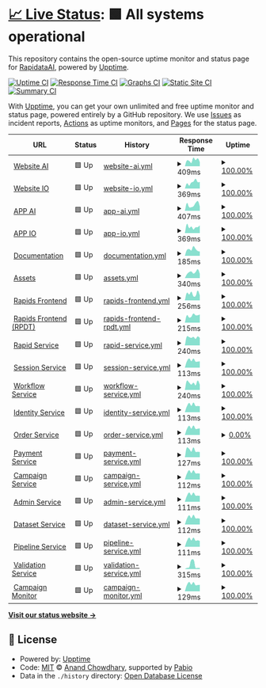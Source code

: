 # [📈 Live Status](https://RapidataAI.github.io/upptime): <!--live status--> **🟩 All systems operational**

This repository contains the open-source uptime monitor and status page for [RapidataAI](https://RapidataAI.github.io/upptime), powered by [Upptime](https://github.com/upptime/upptime).

[![Uptime CI](https://github.com/RapidataAI/upptime/workflows/Uptime%20CI/badge.svg)](https://github.com/RapidataAI/upptime/actions?query=workflow%3A%22Uptime+CI%22)
[![Response Time CI](https://github.com/RapidataAI/upptime/workflows/Response%20Time%20CI/badge.svg)](https://github.com/RapidataAI/upptime/actions?query=workflow%3A%22Response+Time+CI%22)
[![Graphs CI](https://github.com/RapidataAI/upptime/workflows/Graphs%20CI/badge.svg)](https://github.com/RapidataAI/upptime/actions?query=workflow%3A%22Graphs+CI%22)
[![Static Site CI](https://github.com/RapidataAI/upptime/workflows/Static%20Site%20CI/badge.svg)](https://github.com/RapidataAI/upptime/actions?query=workflow%3A%22Static+Site+CI%22)
[![Summary CI](https://github.com/RapidataAI/upptime/workflows/Summary%20CI/badge.svg)](https://github.com/RapidataAI/upptime/actions?query=workflow%3A%22Summary+CI%22)

With [Upptime](https://upptime.js.org), you can get your own unlimited and free uptime monitor and status page, powered entirely by a GitHub repository. We use [Issues](https://github.com/RapidataAI/upptime/issues) as incident reports, [Actions](https://github.com/RapidataAI/upptime/actions) as uptime monitors, and [Pages](https://RapidataAI.github.io/upptime) for the status page.

<!--start: status pages-->
<!-- This summary is generated by Upptime (https://github.com/upptime/upptime) -->
<!-- Do not edit this manually, your changes will be overwritten -->
<!-- prettier-ignore -->
| URL | Status | History | Response Time | Uptime |
| --- | ------ | ------- | ------------- | ------ |
| <img alt="" src="https://icons.duckduckgo.com/ip3/www.rapidata.ai.ico" height="13"> [Website AI](https://www.rapidata.ai) | 🟩 Up | [website-ai.yml](https://github.com/RapidataAI/upptime/commits/HEAD/history/website-ai.yml) | <details><summary><img alt="Response time graph" src="./graphs/website-ai/response-time-week.png" height="20"> 409ms</summary><br><a href="https://rapidataai.github.io/upptime/history/website-ai"><img alt="Response time 415" src="https://img.shields.io/endpoint?url=https%3A%2F%2Fraw.githubusercontent.com%2FRapidataAI%2Fupptime%2FHEAD%2Fapi%2Fwebsite-ai%2Fresponse-time.json"></a><br><a href="https://rapidataai.github.io/upptime/history/website-ai"><img alt="24-hour response time 283" src="https://img.shields.io/endpoint?url=https%3A%2F%2Fraw.githubusercontent.com%2FRapidataAI%2Fupptime%2FHEAD%2Fapi%2Fwebsite-ai%2Fresponse-time-day.json"></a><br><a href="https://rapidataai.github.io/upptime/history/website-ai"><img alt="7-day response time 409" src="https://img.shields.io/endpoint?url=https%3A%2F%2Fraw.githubusercontent.com%2FRapidataAI%2Fupptime%2FHEAD%2Fapi%2Fwebsite-ai%2Fresponse-time-week.json"></a><br><a href="https://rapidataai.github.io/upptime/history/website-ai"><img alt="30-day response time 331" src="https://img.shields.io/endpoint?url=https%3A%2F%2Fraw.githubusercontent.com%2FRapidataAI%2Fupptime%2FHEAD%2Fapi%2Fwebsite-ai%2Fresponse-time-month.json"></a><br><a href="https://rapidataai.github.io/upptime/history/website-ai"><img alt="1-year response time 415" src="https://img.shields.io/endpoint?url=https%3A%2F%2Fraw.githubusercontent.com%2FRapidataAI%2Fupptime%2FHEAD%2Fapi%2Fwebsite-ai%2Fresponse-time-year.json"></a></details> | <details><summary><a href="https://rapidataai.github.io/upptime/history/website-ai">100.00%</a></summary><a href="https://rapidataai.github.io/upptime/history/website-ai"><img alt="All-time uptime 99.99%" src="https://img.shields.io/endpoint?url=https%3A%2F%2Fraw.githubusercontent.com%2FRapidataAI%2Fupptime%2FHEAD%2Fapi%2Fwebsite-ai%2Fuptime.json"></a><br><a href="https://rapidataai.github.io/upptime/history/website-ai"><img alt="24-hour uptime 100.00%" src="https://img.shields.io/endpoint?url=https%3A%2F%2Fraw.githubusercontent.com%2FRapidataAI%2Fupptime%2FHEAD%2Fapi%2Fwebsite-ai%2Fuptime-day.json"></a><br><a href="https://rapidataai.github.io/upptime/history/website-ai"><img alt="7-day uptime 100.00%" src="https://img.shields.io/endpoint?url=https%3A%2F%2Fraw.githubusercontent.com%2FRapidataAI%2Fupptime%2FHEAD%2Fapi%2Fwebsite-ai%2Fuptime-week.json"></a><br><a href="https://rapidataai.github.io/upptime/history/website-ai"><img alt="30-day uptime 100.00%" src="https://img.shields.io/endpoint?url=https%3A%2F%2Fraw.githubusercontent.com%2FRapidataAI%2Fupptime%2FHEAD%2Fapi%2Fwebsite-ai%2Fuptime-month.json"></a><br><a href="https://rapidataai.github.io/upptime/history/website-ai"><img alt="1-year uptime 99.99%" src="https://img.shields.io/endpoint?url=https%3A%2F%2Fraw.githubusercontent.com%2FRapidataAI%2Fupptime%2FHEAD%2Fapi%2Fwebsite-ai%2Fuptime-year.json"></a></details>
| <img alt="" src="https://icons.duckduckgo.com/ip3/www.rapidata.io.ico" height="13"> [Website IO](https://www.rapidata.io) | 🟩 Up | [website-io.yml](https://github.com/RapidataAI/upptime/commits/HEAD/history/website-io.yml) | <details><summary><img alt="Response time graph" src="./graphs/website-io/response-time-week.png" height="20"> 369ms</summary><br><a href="https://rapidataai.github.io/upptime/history/website-io"><img alt="Response time 443" src="https://img.shields.io/endpoint?url=https%3A%2F%2Fraw.githubusercontent.com%2FRapidataAI%2Fupptime%2FHEAD%2Fapi%2Fwebsite-io%2Fresponse-time.json"></a><br><a href="https://rapidataai.github.io/upptime/history/website-io"><img alt="24-hour response time 384" src="https://img.shields.io/endpoint?url=https%3A%2F%2Fraw.githubusercontent.com%2FRapidataAI%2Fupptime%2FHEAD%2Fapi%2Fwebsite-io%2Fresponse-time-day.json"></a><br><a href="https://rapidataai.github.io/upptime/history/website-io"><img alt="7-day response time 369" src="https://img.shields.io/endpoint?url=https%3A%2F%2Fraw.githubusercontent.com%2FRapidataAI%2Fupptime%2FHEAD%2Fapi%2Fwebsite-io%2Fresponse-time-week.json"></a><br><a href="https://rapidataai.github.io/upptime/history/website-io"><img alt="30-day response time 334" src="https://img.shields.io/endpoint?url=https%3A%2F%2Fraw.githubusercontent.com%2FRapidataAI%2Fupptime%2FHEAD%2Fapi%2Fwebsite-io%2Fresponse-time-month.json"></a><br><a href="https://rapidataai.github.io/upptime/history/website-io"><img alt="1-year response time 443" src="https://img.shields.io/endpoint?url=https%3A%2F%2Fraw.githubusercontent.com%2FRapidataAI%2Fupptime%2FHEAD%2Fapi%2Fwebsite-io%2Fresponse-time-year.json"></a></details> | <details><summary><a href="https://rapidataai.github.io/upptime/history/website-io">100.00%</a></summary><a href="https://rapidataai.github.io/upptime/history/website-io"><img alt="All-time uptime 99.99%" src="https://img.shields.io/endpoint?url=https%3A%2F%2Fraw.githubusercontent.com%2FRapidataAI%2Fupptime%2FHEAD%2Fapi%2Fwebsite-io%2Fuptime.json"></a><br><a href="https://rapidataai.github.io/upptime/history/website-io"><img alt="24-hour uptime 100.00%" src="https://img.shields.io/endpoint?url=https%3A%2F%2Fraw.githubusercontent.com%2FRapidataAI%2Fupptime%2FHEAD%2Fapi%2Fwebsite-io%2Fuptime-day.json"></a><br><a href="https://rapidataai.github.io/upptime/history/website-io"><img alt="7-day uptime 100.00%" src="https://img.shields.io/endpoint?url=https%3A%2F%2Fraw.githubusercontent.com%2FRapidataAI%2Fupptime%2FHEAD%2Fapi%2Fwebsite-io%2Fuptime-week.json"></a><br><a href="https://rapidataai.github.io/upptime/history/website-io"><img alt="30-day uptime 100.00%" src="https://img.shields.io/endpoint?url=https%3A%2F%2Fraw.githubusercontent.com%2FRapidataAI%2Fupptime%2FHEAD%2Fapi%2Fwebsite-io%2Fuptime-month.json"></a><br><a href="https://rapidataai.github.io/upptime/history/website-io"><img alt="1-year uptime 99.99%" src="https://img.shields.io/endpoint?url=https%3A%2F%2Fraw.githubusercontent.com%2FRapidataAI%2Fupptime%2FHEAD%2Fapi%2Fwebsite-io%2Fuptime-year.json"></a></details>
| <img alt="" src="https://icons.duckduckgo.com/ip3/app.rapidata.ai.ico" height="13"> [APP AI](https://app.rapidata.ai) | 🟩 Up | [app-ai.yml](https://github.com/RapidataAI/upptime/commits/HEAD/history/app-ai.yml) | <details><summary><img alt="Response time graph" src="./graphs/app-ai/response-time-week.png" height="20"> 407ms</summary><br><a href="https://rapidataai.github.io/upptime/history/app-ai"><img alt="Response time 460" src="https://img.shields.io/endpoint?url=https%3A%2F%2Fraw.githubusercontent.com%2FRapidataAI%2Fupptime%2FHEAD%2Fapi%2Fapp-ai%2Fresponse-time.json"></a><br><a href="https://rapidataai.github.io/upptime/history/app-ai"><img alt="24-hour response time 289" src="https://img.shields.io/endpoint?url=https%3A%2F%2Fraw.githubusercontent.com%2FRapidataAI%2Fupptime%2FHEAD%2Fapi%2Fapp-ai%2Fresponse-time-day.json"></a><br><a href="https://rapidataai.github.io/upptime/history/app-ai"><img alt="7-day response time 407" src="https://img.shields.io/endpoint?url=https%3A%2F%2Fraw.githubusercontent.com%2FRapidataAI%2Fupptime%2FHEAD%2Fapi%2Fapp-ai%2Fresponse-time-week.json"></a><br><a href="https://rapidataai.github.io/upptime/history/app-ai"><img alt="30-day response time 299" src="https://img.shields.io/endpoint?url=https%3A%2F%2Fraw.githubusercontent.com%2FRapidataAI%2Fupptime%2FHEAD%2Fapi%2Fapp-ai%2Fresponse-time-month.json"></a><br><a href="https://rapidataai.github.io/upptime/history/app-ai"><img alt="1-year response time 460" src="https://img.shields.io/endpoint?url=https%3A%2F%2Fraw.githubusercontent.com%2FRapidataAI%2Fupptime%2FHEAD%2Fapi%2Fapp-ai%2Fresponse-time-year.json"></a></details> | <details><summary><a href="https://rapidataai.github.io/upptime/history/app-ai">100.00%</a></summary><a href="https://rapidataai.github.io/upptime/history/app-ai"><img alt="All-time uptime 99.99%" src="https://img.shields.io/endpoint?url=https%3A%2F%2Fraw.githubusercontent.com%2FRapidataAI%2Fupptime%2FHEAD%2Fapi%2Fapp-ai%2Fuptime.json"></a><br><a href="https://rapidataai.github.io/upptime/history/app-ai"><img alt="24-hour uptime 100.00%" src="https://img.shields.io/endpoint?url=https%3A%2F%2Fraw.githubusercontent.com%2FRapidataAI%2Fupptime%2FHEAD%2Fapi%2Fapp-ai%2Fuptime-day.json"></a><br><a href="https://rapidataai.github.io/upptime/history/app-ai"><img alt="7-day uptime 100.00%" src="https://img.shields.io/endpoint?url=https%3A%2F%2Fraw.githubusercontent.com%2FRapidataAI%2Fupptime%2FHEAD%2Fapi%2Fapp-ai%2Fuptime-week.json"></a><br><a href="https://rapidataai.github.io/upptime/history/app-ai"><img alt="30-day uptime 100.00%" src="https://img.shields.io/endpoint?url=https%3A%2F%2Fraw.githubusercontent.com%2FRapidataAI%2Fupptime%2FHEAD%2Fapi%2Fapp-ai%2Fuptime-month.json"></a><br><a href="https://rapidataai.github.io/upptime/history/app-ai"><img alt="1-year uptime 99.99%" src="https://img.shields.io/endpoint?url=https%3A%2F%2Fraw.githubusercontent.com%2FRapidataAI%2Fupptime%2FHEAD%2Fapi%2Fapp-ai%2Fuptime-year.json"></a></details>
| <img alt="" src="https://icons.duckduckgo.com/ip3/app.rapidata.io.ico" height="13"> [APP IO](https://app.rapidata.io) | 🟩 Up | [app-io.yml](https://github.com/RapidataAI/upptime/commits/HEAD/history/app-io.yml) | <details><summary><img alt="Response time graph" src="./graphs/app-io/response-time-week.png" height="20"> 369ms</summary><br><a href="https://rapidataai.github.io/upptime/history/app-io"><img alt="Response time 1075" src="https://img.shields.io/endpoint?url=https%3A%2F%2Fraw.githubusercontent.com%2FRapidataAI%2Fupptime%2FHEAD%2Fapi%2Fapp-io%2Fresponse-time.json"></a><br><a href="https://rapidataai.github.io/upptime/history/app-io"><img alt="24-hour response time 456" src="https://img.shields.io/endpoint?url=https%3A%2F%2Fraw.githubusercontent.com%2FRapidataAI%2Fupptime%2FHEAD%2Fapi%2Fapp-io%2Fresponse-time-day.json"></a><br><a href="https://rapidataai.github.io/upptime/history/app-io"><img alt="7-day response time 369" src="https://img.shields.io/endpoint?url=https%3A%2F%2Fraw.githubusercontent.com%2FRapidataAI%2Fupptime%2FHEAD%2Fapi%2Fapp-io%2Fresponse-time-week.json"></a><br><a href="https://rapidataai.github.io/upptime/history/app-io"><img alt="30-day response time 337" src="https://img.shields.io/endpoint?url=https%3A%2F%2Fraw.githubusercontent.com%2FRapidataAI%2Fupptime%2FHEAD%2Fapi%2Fapp-io%2Fresponse-time-month.json"></a><br><a href="https://rapidataai.github.io/upptime/history/app-io"><img alt="1-year response time 1075" src="https://img.shields.io/endpoint?url=https%3A%2F%2Fraw.githubusercontent.com%2FRapidataAI%2Fupptime%2FHEAD%2Fapi%2Fapp-io%2Fresponse-time-year.json"></a></details> | <details><summary><a href="https://rapidataai.github.io/upptime/history/app-io">100.00%</a></summary><a href="https://rapidataai.github.io/upptime/history/app-io"><img alt="All-time uptime 100.00%" src="https://img.shields.io/endpoint?url=https%3A%2F%2Fraw.githubusercontent.com%2FRapidataAI%2Fupptime%2FHEAD%2Fapi%2Fapp-io%2Fuptime.json"></a><br><a href="https://rapidataai.github.io/upptime/history/app-io"><img alt="24-hour uptime 100.00%" src="https://img.shields.io/endpoint?url=https%3A%2F%2Fraw.githubusercontent.com%2FRapidataAI%2Fupptime%2FHEAD%2Fapi%2Fapp-io%2Fuptime-day.json"></a><br><a href="https://rapidataai.github.io/upptime/history/app-io"><img alt="7-day uptime 100.00%" src="https://img.shields.io/endpoint?url=https%3A%2F%2Fraw.githubusercontent.com%2FRapidataAI%2Fupptime%2FHEAD%2Fapi%2Fapp-io%2Fuptime-week.json"></a><br><a href="https://rapidataai.github.io/upptime/history/app-io"><img alt="30-day uptime 100.00%" src="https://img.shields.io/endpoint?url=https%3A%2F%2Fraw.githubusercontent.com%2FRapidataAI%2Fupptime%2FHEAD%2Fapi%2Fapp-io%2Fuptime-month.json"></a><br><a href="https://rapidataai.github.io/upptime/history/app-io"><img alt="1-year uptime 100.00%" src="https://img.shields.io/endpoint?url=https%3A%2F%2Fraw.githubusercontent.com%2FRapidataAI%2Fupptime%2FHEAD%2Fapi%2Fapp-io%2Fuptime-year.json"></a></details>
| <img alt="" src="https://icons.duckduckgo.com/ip3/docs.rapidata.ai.ico" height="13"> [Documentation](https://docs.rapidata.ai) | 🟩 Up | [documentation.yml](https://github.com/RapidataAI/upptime/commits/HEAD/history/documentation.yml) | <details><summary><img alt="Response time graph" src="./graphs/documentation/response-time-week.png" height="20"> 185ms</summary><br><a href="https://rapidataai.github.io/upptime/history/documentation"><img alt="Response time 207" src="https://img.shields.io/endpoint?url=https%3A%2F%2Fraw.githubusercontent.com%2FRapidataAI%2Fupptime%2FHEAD%2Fapi%2Fdocumentation%2Fresponse-time.json"></a><br><a href="https://rapidataai.github.io/upptime/history/documentation"><img alt="24-hour response time 125" src="https://img.shields.io/endpoint?url=https%3A%2F%2Fraw.githubusercontent.com%2FRapidataAI%2Fupptime%2FHEAD%2Fapi%2Fdocumentation%2Fresponse-time-day.json"></a><br><a href="https://rapidataai.github.io/upptime/history/documentation"><img alt="7-day response time 185" src="https://img.shields.io/endpoint?url=https%3A%2F%2Fraw.githubusercontent.com%2FRapidataAI%2Fupptime%2FHEAD%2Fapi%2Fdocumentation%2Fresponse-time-week.json"></a><br><a href="https://rapidataai.github.io/upptime/history/documentation"><img alt="30-day response time 192" src="https://img.shields.io/endpoint?url=https%3A%2F%2Fraw.githubusercontent.com%2FRapidataAI%2Fupptime%2FHEAD%2Fapi%2Fdocumentation%2Fresponse-time-month.json"></a><br><a href="https://rapidataai.github.io/upptime/history/documentation"><img alt="1-year response time 207" src="https://img.shields.io/endpoint?url=https%3A%2F%2Fraw.githubusercontent.com%2FRapidataAI%2Fupptime%2FHEAD%2Fapi%2Fdocumentation%2Fresponse-time-year.json"></a></details> | <details><summary><a href="https://rapidataai.github.io/upptime/history/documentation">100.00%</a></summary><a href="https://rapidataai.github.io/upptime/history/documentation"><img alt="All-time uptime 100.00%" src="https://img.shields.io/endpoint?url=https%3A%2F%2Fraw.githubusercontent.com%2FRapidataAI%2Fupptime%2FHEAD%2Fapi%2Fdocumentation%2Fuptime.json"></a><br><a href="https://rapidataai.github.io/upptime/history/documentation"><img alt="24-hour uptime 100.00%" src="https://img.shields.io/endpoint?url=https%3A%2F%2Fraw.githubusercontent.com%2FRapidataAI%2Fupptime%2FHEAD%2Fapi%2Fdocumentation%2Fuptime-day.json"></a><br><a href="https://rapidataai.github.io/upptime/history/documentation"><img alt="7-day uptime 100.00%" src="https://img.shields.io/endpoint?url=https%3A%2F%2Fraw.githubusercontent.com%2FRapidataAI%2Fupptime%2FHEAD%2Fapi%2Fdocumentation%2Fuptime-week.json"></a><br><a href="https://rapidataai.github.io/upptime/history/documentation"><img alt="30-day uptime 100.00%" src="https://img.shields.io/endpoint?url=https%3A%2F%2Fraw.githubusercontent.com%2FRapidataAI%2Fupptime%2FHEAD%2Fapi%2Fdocumentation%2Fuptime-month.json"></a><br><a href="https://rapidataai.github.io/upptime/history/documentation"><img alt="1-year uptime 100.00%" src="https://img.shields.io/endpoint?url=https%3A%2F%2Fraw.githubusercontent.com%2FRapidataAI%2Fupptime%2FHEAD%2Fapi%2Fdocumentation%2Fuptime-year.json"></a></details>
| <img alt="" src="https://icons.duckduckgo.com/ip3/assets.rapidata.ai.ico" height="13"> [Assets](https://assets.rapidata.ai) | 🟩 Up | [assets.yml](https://github.com/RapidataAI/upptime/commits/HEAD/history/assets.yml) | <details><summary><img alt="Response time graph" src="./graphs/assets/response-time-week.png" height="20"> 340ms</summary><br><a href="https://rapidataai.github.io/upptime/history/assets"><img alt="Response time 317" src="https://img.shields.io/endpoint?url=https%3A%2F%2Fraw.githubusercontent.com%2FRapidataAI%2Fupptime%2FHEAD%2Fapi%2Fassets%2Fresponse-time.json"></a><br><a href="https://rapidataai.github.io/upptime/history/assets"><img alt="24-hour response time 254" src="https://img.shields.io/endpoint?url=https%3A%2F%2Fraw.githubusercontent.com%2FRapidataAI%2Fupptime%2FHEAD%2Fapi%2Fassets%2Fresponse-time-day.json"></a><br><a href="https://rapidataai.github.io/upptime/history/assets"><img alt="7-day response time 340" src="https://img.shields.io/endpoint?url=https%3A%2F%2Fraw.githubusercontent.com%2FRapidataAI%2Fupptime%2FHEAD%2Fapi%2Fassets%2Fresponse-time-week.json"></a><br><a href="https://rapidataai.github.io/upptime/history/assets"><img alt="30-day response time 312" src="https://img.shields.io/endpoint?url=https%3A%2F%2Fraw.githubusercontent.com%2FRapidataAI%2Fupptime%2FHEAD%2Fapi%2Fassets%2Fresponse-time-month.json"></a><br><a href="https://rapidataai.github.io/upptime/history/assets"><img alt="1-year response time 317" src="https://img.shields.io/endpoint?url=https%3A%2F%2Fraw.githubusercontent.com%2FRapidataAI%2Fupptime%2FHEAD%2Fapi%2Fassets%2Fresponse-time-year.json"></a></details> | <details><summary><a href="https://rapidataai.github.io/upptime/history/assets">100.00%</a></summary><a href="https://rapidataai.github.io/upptime/history/assets"><img alt="All-time uptime 100.00%" src="https://img.shields.io/endpoint?url=https%3A%2F%2Fraw.githubusercontent.com%2FRapidataAI%2Fupptime%2FHEAD%2Fapi%2Fassets%2Fuptime.json"></a><br><a href="https://rapidataai.github.io/upptime/history/assets"><img alt="24-hour uptime 100.00%" src="https://img.shields.io/endpoint?url=https%3A%2F%2Fraw.githubusercontent.com%2FRapidataAI%2Fupptime%2FHEAD%2Fapi%2Fassets%2Fuptime-day.json"></a><br><a href="https://rapidataai.github.io/upptime/history/assets"><img alt="7-day uptime 100.00%" src="https://img.shields.io/endpoint?url=https%3A%2F%2Fraw.githubusercontent.com%2FRapidataAI%2Fupptime%2FHEAD%2Fapi%2Fassets%2Fuptime-week.json"></a><br><a href="https://rapidataai.github.io/upptime/history/assets"><img alt="30-day uptime 100.00%" src="https://img.shields.io/endpoint?url=https%3A%2F%2Fraw.githubusercontent.com%2FRapidataAI%2Fupptime%2FHEAD%2Fapi%2Fassets%2Fuptime-month.json"></a><br><a href="https://rapidataai.github.io/upptime/history/assets"><img alt="1-year uptime 100.00%" src="https://img.shields.io/endpoint?url=https%3A%2F%2Fraw.githubusercontent.com%2FRapidataAI%2Fupptime%2FHEAD%2Fapi%2Fassets%2Fuptime-year.json"></a></details>
| <img alt="" src="https://icons.duckduckgo.com/ip3/rapids.rapidata.ai.ico" height="13"> [Rapids Frontend](https://rapids.rapidata.ai/rapid) | 🟩 Up | [rapids-frontend.yml](https://github.com/RapidataAI/upptime/commits/HEAD/history/rapids-frontend.yml) | <details><summary><img alt="Response time graph" src="./graphs/rapids-frontend/response-time-week.png" height="20"> 256ms</summary><br><a href="https://rapidataai.github.io/upptime/history/rapids-frontend"><img alt="Response time 295" src="https://img.shields.io/endpoint?url=https%3A%2F%2Fraw.githubusercontent.com%2FRapidataAI%2Fupptime%2FHEAD%2Fapi%2Frapids-frontend%2Fresponse-time.json"></a><br><a href="https://rapidataai.github.io/upptime/history/rapids-frontend"><img alt="24-hour response time 197" src="https://img.shields.io/endpoint?url=https%3A%2F%2Fraw.githubusercontent.com%2FRapidataAI%2Fupptime%2FHEAD%2Fapi%2Frapids-frontend%2Fresponse-time-day.json"></a><br><a href="https://rapidataai.github.io/upptime/history/rapids-frontend"><img alt="7-day response time 256" src="https://img.shields.io/endpoint?url=https%3A%2F%2Fraw.githubusercontent.com%2FRapidataAI%2Fupptime%2FHEAD%2Fapi%2Frapids-frontend%2Fresponse-time-week.json"></a><br><a href="https://rapidataai.github.io/upptime/history/rapids-frontend"><img alt="30-day response time 248" src="https://img.shields.io/endpoint?url=https%3A%2F%2Fraw.githubusercontent.com%2FRapidataAI%2Fupptime%2FHEAD%2Fapi%2Frapids-frontend%2Fresponse-time-month.json"></a><br><a href="https://rapidataai.github.io/upptime/history/rapids-frontend"><img alt="1-year response time 295" src="https://img.shields.io/endpoint?url=https%3A%2F%2Fraw.githubusercontent.com%2FRapidataAI%2Fupptime%2FHEAD%2Fapi%2Frapids-frontend%2Fresponse-time-year.json"></a></details> | <details><summary><a href="https://rapidataai.github.io/upptime/history/rapids-frontend">100.00%</a></summary><a href="https://rapidataai.github.io/upptime/history/rapids-frontend"><img alt="All-time uptime 100.00%" src="https://img.shields.io/endpoint?url=https%3A%2F%2Fraw.githubusercontent.com%2FRapidataAI%2Fupptime%2FHEAD%2Fapi%2Frapids-frontend%2Fuptime.json"></a><br><a href="https://rapidataai.github.io/upptime/history/rapids-frontend"><img alt="24-hour uptime 100.00%" src="https://img.shields.io/endpoint?url=https%3A%2F%2Fraw.githubusercontent.com%2FRapidataAI%2Fupptime%2FHEAD%2Fapi%2Frapids-frontend%2Fuptime-day.json"></a><br><a href="https://rapidataai.github.io/upptime/history/rapids-frontend"><img alt="7-day uptime 100.00%" src="https://img.shields.io/endpoint?url=https%3A%2F%2Fraw.githubusercontent.com%2FRapidataAI%2Fupptime%2FHEAD%2Fapi%2Frapids-frontend%2Fuptime-week.json"></a><br><a href="https://rapidataai.github.io/upptime/history/rapids-frontend"><img alt="30-day uptime 100.00%" src="https://img.shields.io/endpoint?url=https%3A%2F%2Fraw.githubusercontent.com%2FRapidataAI%2Fupptime%2FHEAD%2Fapi%2Frapids-frontend%2Fuptime-month.json"></a><br><a href="https://rapidataai.github.io/upptime/history/rapids-frontend"><img alt="1-year uptime 100.00%" src="https://img.shields.io/endpoint?url=https%3A%2F%2Fraw.githubusercontent.com%2FRapidataAI%2Fupptime%2FHEAD%2Fapi%2Frapids-frontend%2Fuptime-year.json"></a></details>
| <img alt="" src="https://icons.duckduckgo.com/ip3/rapids.rpdt.net.ico" height="13"> [Rapids Frontend (RPDT)](https://rapids.rpdt.net/rapid) | 🟩 Up | [rapids-frontend-rpdt.yml](https://github.com/RapidataAI/upptime/commits/HEAD/history/rapids-frontend-rpdt.yml) | <details><summary><img alt="Response time graph" src="./graphs/rapids-frontend-rpdt/response-time-week.png" height="20"> 215ms</summary><br><a href="https://rapidataai.github.io/upptime/history/rapids-frontend-rpdt"><img alt="Response time 226" src="https://img.shields.io/endpoint?url=https%3A%2F%2Fraw.githubusercontent.com%2FRapidataAI%2Fupptime%2FHEAD%2Fapi%2Frapids-frontend-rpdt%2Fresponse-time.json"></a><br><a href="https://rapidataai.github.io/upptime/history/rapids-frontend-rpdt"><img alt="24-hour response time 242" src="https://img.shields.io/endpoint?url=https%3A%2F%2Fraw.githubusercontent.com%2FRapidataAI%2Fupptime%2FHEAD%2Fapi%2Frapids-frontend-rpdt%2Fresponse-time-day.json"></a><br><a href="https://rapidataai.github.io/upptime/history/rapids-frontend-rpdt"><img alt="7-day response time 215" src="https://img.shields.io/endpoint?url=https%3A%2F%2Fraw.githubusercontent.com%2FRapidataAI%2Fupptime%2FHEAD%2Fapi%2Frapids-frontend-rpdt%2Fresponse-time-week.json"></a><br><a href="https://rapidataai.github.io/upptime/history/rapids-frontend-rpdt"><img alt="30-day response time 232" src="https://img.shields.io/endpoint?url=https%3A%2F%2Fraw.githubusercontent.com%2FRapidataAI%2Fupptime%2FHEAD%2Fapi%2Frapids-frontend-rpdt%2Fresponse-time-month.json"></a><br><a href="https://rapidataai.github.io/upptime/history/rapids-frontend-rpdt"><img alt="1-year response time 226" src="https://img.shields.io/endpoint?url=https%3A%2F%2Fraw.githubusercontent.com%2FRapidataAI%2Fupptime%2FHEAD%2Fapi%2Frapids-frontend-rpdt%2Fresponse-time-year.json"></a></details> | <details><summary><a href="https://rapidataai.github.io/upptime/history/rapids-frontend-rpdt">100.00%</a></summary><a href="https://rapidataai.github.io/upptime/history/rapids-frontend-rpdt"><img alt="All-time uptime 100.00%" src="https://img.shields.io/endpoint?url=https%3A%2F%2Fraw.githubusercontent.com%2FRapidataAI%2Fupptime%2FHEAD%2Fapi%2Frapids-frontend-rpdt%2Fuptime.json"></a><br><a href="https://rapidataai.github.io/upptime/history/rapids-frontend-rpdt"><img alt="24-hour uptime 100.00%" src="https://img.shields.io/endpoint?url=https%3A%2F%2Fraw.githubusercontent.com%2FRapidataAI%2Fupptime%2FHEAD%2Fapi%2Frapids-frontend-rpdt%2Fuptime-day.json"></a><br><a href="https://rapidataai.github.io/upptime/history/rapids-frontend-rpdt"><img alt="7-day uptime 100.00%" src="https://img.shields.io/endpoint?url=https%3A%2F%2Fraw.githubusercontent.com%2FRapidataAI%2Fupptime%2FHEAD%2Fapi%2Frapids-frontend-rpdt%2Fuptime-week.json"></a><br><a href="https://rapidataai.github.io/upptime/history/rapids-frontend-rpdt"><img alt="30-day uptime 100.00%" src="https://img.shields.io/endpoint?url=https%3A%2F%2Fraw.githubusercontent.com%2FRapidataAI%2Fupptime%2FHEAD%2Fapi%2Frapids-frontend-rpdt%2Fuptime-month.json"></a><br><a href="https://rapidataai.github.io/upptime/history/rapids-frontend-rpdt"><img alt="1-year uptime 100.00%" src="https://img.shields.io/endpoint?url=https%3A%2F%2Fraw.githubusercontent.com%2FRapidataAI%2Fupptime%2FHEAD%2Fapi%2Frapids-frontend-rpdt%2Fuptime-year.json"></a></details>
| <img alt="" src="https://icons.duckduckgo.com/ip3/api.rpdt.net.ico" height="13"> [Rapid Service](https://api.rpdt.net/Rapid/health) | 🟩 Up | [rapid-service.yml](https://github.com/RapidataAI/upptime/commits/HEAD/history/rapid-service.yml) | <details><summary><img alt="Response time graph" src="./graphs/rapid-service/response-time-week.png" height="20"> 240ms</summary><br><a href="https://rapidataai.github.io/upptime/history/rapid-service"><img alt="Response time 348" src="https://img.shields.io/endpoint?url=https%3A%2F%2Fraw.githubusercontent.com%2FRapidataAI%2Fupptime%2FHEAD%2Fapi%2Frapid-service%2Fresponse-time.json"></a><br><a href="https://rapidataai.github.io/upptime/history/rapid-service"><img alt="24-hour response time 225" src="https://img.shields.io/endpoint?url=https%3A%2F%2Fraw.githubusercontent.com%2FRapidataAI%2Fupptime%2FHEAD%2Fapi%2Frapid-service%2Fresponse-time-day.json"></a><br><a href="https://rapidataai.github.io/upptime/history/rapid-service"><img alt="7-day response time 240" src="https://img.shields.io/endpoint?url=https%3A%2F%2Fraw.githubusercontent.com%2FRapidataAI%2Fupptime%2FHEAD%2Fapi%2Frapid-service%2Fresponse-time-week.json"></a><br><a href="https://rapidataai.github.io/upptime/history/rapid-service"><img alt="30-day response time 239" src="https://img.shields.io/endpoint?url=https%3A%2F%2Fraw.githubusercontent.com%2FRapidataAI%2Fupptime%2FHEAD%2Fapi%2Frapid-service%2Fresponse-time-month.json"></a><br><a href="https://rapidataai.github.io/upptime/history/rapid-service"><img alt="1-year response time 348" src="https://img.shields.io/endpoint?url=https%3A%2F%2Fraw.githubusercontent.com%2FRapidataAI%2Fupptime%2FHEAD%2Fapi%2Frapid-service%2Fresponse-time-year.json"></a></details> | <details><summary><a href="https://rapidataai.github.io/upptime/history/rapid-service">100.00%</a></summary><a href="https://rapidataai.github.io/upptime/history/rapid-service"><img alt="All-time uptime 85.32%" src="https://img.shields.io/endpoint?url=https%3A%2F%2Fraw.githubusercontent.com%2FRapidataAI%2Fupptime%2FHEAD%2Fapi%2Frapid-service%2Fuptime.json"></a><br><a href="https://rapidataai.github.io/upptime/history/rapid-service"><img alt="24-hour uptime 100.00%" src="https://img.shields.io/endpoint?url=https%3A%2F%2Fraw.githubusercontent.com%2FRapidataAI%2Fupptime%2FHEAD%2Fapi%2Frapid-service%2Fuptime-day.json"></a><br><a href="https://rapidataai.github.io/upptime/history/rapid-service"><img alt="7-day uptime 100.00%" src="https://img.shields.io/endpoint?url=https%3A%2F%2Fraw.githubusercontent.com%2FRapidataAI%2Fupptime%2FHEAD%2Fapi%2Frapid-service%2Fuptime-week.json"></a><br><a href="https://rapidataai.github.io/upptime/history/rapid-service"><img alt="30-day uptime 100.00%" src="https://img.shields.io/endpoint?url=https%3A%2F%2Fraw.githubusercontent.com%2FRapidataAI%2Fupptime%2FHEAD%2Fapi%2Frapid-service%2Fuptime-month.json"></a><br><a href="https://rapidataai.github.io/upptime/history/rapid-service"><img alt="1-year uptime 85.32%" src="https://img.shields.io/endpoint?url=https%3A%2F%2Fraw.githubusercontent.com%2FRapidataAI%2Fupptime%2FHEAD%2Fapi%2Frapid-service%2Fuptime-year.json"></a></details>
| <img alt="" src="https://icons.duckduckgo.com/ip3/api.rpdt.net.ico" height="13"> [Session Service](https://api.rpdt.net/Session/health) | 🟩 Up | [session-service.yml](https://github.com/RapidataAI/upptime/commits/HEAD/history/session-service.yml) | <details><summary><img alt="Response time graph" src="./graphs/session-service/response-time-week.png" height="20"> 113ms</summary><br><a href="https://rapidataai.github.io/upptime/history/session-service"><img alt="Response time 157" src="https://img.shields.io/endpoint?url=https%3A%2F%2Fraw.githubusercontent.com%2FRapidataAI%2Fupptime%2FHEAD%2Fapi%2Fsession-service%2Fresponse-time.json"></a><br><a href="https://rapidataai.github.io/upptime/history/session-service"><img alt="24-hour response time 100" src="https://img.shields.io/endpoint?url=https%3A%2F%2Fraw.githubusercontent.com%2FRapidataAI%2Fupptime%2FHEAD%2Fapi%2Fsession-service%2Fresponse-time-day.json"></a><br><a href="https://rapidataai.github.io/upptime/history/session-service"><img alt="7-day response time 113" src="https://img.shields.io/endpoint?url=https%3A%2F%2Fraw.githubusercontent.com%2FRapidataAI%2Fupptime%2FHEAD%2Fapi%2Fsession-service%2Fresponse-time-week.json"></a><br><a href="https://rapidataai.github.io/upptime/history/session-service"><img alt="30-day response time 113" src="https://img.shields.io/endpoint?url=https%3A%2F%2Fraw.githubusercontent.com%2FRapidataAI%2Fupptime%2FHEAD%2Fapi%2Fsession-service%2Fresponse-time-month.json"></a><br><a href="https://rapidataai.github.io/upptime/history/session-service"><img alt="1-year response time 157" src="https://img.shields.io/endpoint?url=https%3A%2F%2Fraw.githubusercontent.com%2FRapidataAI%2Fupptime%2FHEAD%2Fapi%2Fsession-service%2Fresponse-time-year.json"></a></details> | <details><summary><a href="https://rapidataai.github.io/upptime/history/session-service">100.00%</a></summary><a href="https://rapidataai.github.io/upptime/history/session-service"><img alt="All-time uptime 89.12%" src="https://img.shields.io/endpoint?url=https%3A%2F%2Fraw.githubusercontent.com%2FRapidataAI%2Fupptime%2FHEAD%2Fapi%2Fsession-service%2Fuptime.json"></a><br><a href="https://rapidataai.github.io/upptime/history/session-service"><img alt="24-hour uptime 100.00%" src="https://img.shields.io/endpoint?url=https%3A%2F%2Fraw.githubusercontent.com%2FRapidataAI%2Fupptime%2FHEAD%2Fapi%2Fsession-service%2Fuptime-day.json"></a><br><a href="https://rapidataai.github.io/upptime/history/session-service"><img alt="7-day uptime 100.00%" src="https://img.shields.io/endpoint?url=https%3A%2F%2Fraw.githubusercontent.com%2FRapidataAI%2Fupptime%2FHEAD%2Fapi%2Fsession-service%2Fuptime-week.json"></a><br><a href="https://rapidataai.github.io/upptime/history/session-service"><img alt="30-day uptime 100.00%" src="https://img.shields.io/endpoint?url=https%3A%2F%2Fraw.githubusercontent.com%2FRapidataAI%2Fupptime%2FHEAD%2Fapi%2Fsession-service%2Fuptime-month.json"></a><br><a href="https://rapidataai.github.io/upptime/history/session-service"><img alt="1-year uptime 89.12%" src="https://img.shields.io/endpoint?url=https%3A%2F%2Fraw.githubusercontent.com%2FRapidataAI%2Fupptime%2FHEAD%2Fapi%2Fsession-service%2Fuptime-year.json"></a></details>
| <img alt="" src="https://icons.duckduckgo.com/ip3/api.rapidata.ai.ico" height="13"> [Workflow Service](https://api.rapidata.ai/Workflow/health) | 🟩 Up | [workflow-service.yml](https://github.com/RapidataAI/upptime/commits/HEAD/history/workflow-service.yml) | <details><summary><img alt="Response time graph" src="./graphs/workflow-service/response-time-week.png" height="20"> 240ms</summary><br><a href="https://rapidataai.github.io/upptime/history/workflow-service"><img alt="Response time 374" src="https://img.shields.io/endpoint?url=https%3A%2F%2Fraw.githubusercontent.com%2FRapidataAI%2Fupptime%2FHEAD%2Fapi%2Fworkflow-service%2Fresponse-time.json"></a><br><a href="https://rapidataai.github.io/upptime/history/workflow-service"><img alt="24-hour response time 181" src="https://img.shields.io/endpoint?url=https%3A%2F%2Fraw.githubusercontent.com%2FRapidataAI%2Fupptime%2FHEAD%2Fapi%2Fworkflow-service%2Fresponse-time-day.json"></a><br><a href="https://rapidataai.github.io/upptime/history/workflow-service"><img alt="7-day response time 240" src="https://img.shields.io/endpoint?url=https%3A%2F%2Fraw.githubusercontent.com%2FRapidataAI%2Fupptime%2FHEAD%2Fapi%2Fworkflow-service%2Fresponse-time-week.json"></a><br><a href="https://rapidataai.github.io/upptime/history/workflow-service"><img alt="30-day response time 258" src="https://img.shields.io/endpoint?url=https%3A%2F%2Fraw.githubusercontent.com%2FRapidataAI%2Fupptime%2FHEAD%2Fapi%2Fworkflow-service%2Fresponse-time-month.json"></a><br><a href="https://rapidataai.github.io/upptime/history/workflow-service"><img alt="1-year response time 374" src="https://img.shields.io/endpoint?url=https%3A%2F%2Fraw.githubusercontent.com%2FRapidataAI%2Fupptime%2FHEAD%2Fapi%2Fworkflow-service%2Fresponse-time-year.json"></a></details> | <details><summary><a href="https://rapidataai.github.io/upptime/history/workflow-service">100.00%</a></summary><a href="https://rapidataai.github.io/upptime/history/workflow-service"><img alt="All-time uptime 85.33%" src="https://img.shields.io/endpoint?url=https%3A%2F%2Fraw.githubusercontent.com%2FRapidataAI%2Fupptime%2FHEAD%2Fapi%2Fworkflow-service%2Fuptime.json"></a><br><a href="https://rapidataai.github.io/upptime/history/workflow-service"><img alt="24-hour uptime 100.00%" src="https://img.shields.io/endpoint?url=https%3A%2F%2Fraw.githubusercontent.com%2FRapidataAI%2Fupptime%2FHEAD%2Fapi%2Fworkflow-service%2Fuptime-day.json"></a><br><a href="https://rapidataai.github.io/upptime/history/workflow-service"><img alt="7-day uptime 100.00%" src="https://img.shields.io/endpoint?url=https%3A%2F%2Fraw.githubusercontent.com%2FRapidataAI%2Fupptime%2FHEAD%2Fapi%2Fworkflow-service%2Fuptime-week.json"></a><br><a href="https://rapidataai.github.io/upptime/history/workflow-service"><img alt="30-day uptime 100.00%" src="https://img.shields.io/endpoint?url=https%3A%2F%2Fraw.githubusercontent.com%2FRapidataAI%2Fupptime%2FHEAD%2Fapi%2Fworkflow-service%2Fuptime-month.json"></a><br><a href="https://rapidataai.github.io/upptime/history/workflow-service"><img alt="1-year uptime 85.33%" src="https://img.shields.io/endpoint?url=https%3A%2F%2Fraw.githubusercontent.com%2FRapidataAI%2Fupptime%2FHEAD%2Fapi%2Fworkflow-service%2Fuptime-year.json"></a></details>
| <img alt="" src="https://icons.duckduckgo.com/ip3/api.rapidata.ai.ico" height="13"> [Identity Service](https://api.rapidata.ai/Identity/health) | 🟩 Up | [identity-service.yml](https://github.com/RapidataAI/upptime/commits/HEAD/history/identity-service.yml) | <details><summary><img alt="Response time graph" src="./graphs/identity-service/response-time-week.png" height="20"> 113ms</summary><br><a href="https://rapidataai.github.io/upptime/history/identity-service"><img alt="Response time 154" src="https://img.shields.io/endpoint?url=https%3A%2F%2Fraw.githubusercontent.com%2FRapidataAI%2Fupptime%2FHEAD%2Fapi%2Fidentity-service%2Fresponse-time.json"></a><br><a href="https://rapidataai.github.io/upptime/history/identity-service"><img alt="24-hour response time 95" src="https://img.shields.io/endpoint?url=https%3A%2F%2Fraw.githubusercontent.com%2FRapidataAI%2Fupptime%2FHEAD%2Fapi%2Fidentity-service%2Fresponse-time-day.json"></a><br><a href="https://rapidataai.github.io/upptime/history/identity-service"><img alt="7-day response time 113" src="https://img.shields.io/endpoint?url=https%3A%2F%2Fraw.githubusercontent.com%2FRapidataAI%2Fupptime%2FHEAD%2Fapi%2Fidentity-service%2Fresponse-time-week.json"></a><br><a href="https://rapidataai.github.io/upptime/history/identity-service"><img alt="30-day response time 147" src="https://img.shields.io/endpoint?url=https%3A%2F%2Fraw.githubusercontent.com%2FRapidataAI%2Fupptime%2FHEAD%2Fapi%2Fidentity-service%2Fresponse-time-month.json"></a><br><a href="https://rapidataai.github.io/upptime/history/identity-service"><img alt="1-year response time 154" src="https://img.shields.io/endpoint?url=https%3A%2F%2Fraw.githubusercontent.com%2FRapidataAI%2Fupptime%2FHEAD%2Fapi%2Fidentity-service%2Fresponse-time-year.json"></a></details> | <details><summary><a href="https://rapidataai.github.io/upptime/history/identity-service">100.00%</a></summary><a href="https://rapidataai.github.io/upptime/history/identity-service"><img alt="All-time uptime 82.57%" src="https://img.shields.io/endpoint?url=https%3A%2F%2Fraw.githubusercontent.com%2FRapidataAI%2Fupptime%2FHEAD%2Fapi%2Fidentity-service%2Fuptime.json"></a><br><a href="https://rapidataai.github.io/upptime/history/identity-service"><img alt="24-hour uptime 100.00%" src="https://img.shields.io/endpoint?url=https%3A%2F%2Fraw.githubusercontent.com%2FRapidataAI%2Fupptime%2FHEAD%2Fapi%2Fidentity-service%2Fuptime-day.json"></a><br><a href="https://rapidataai.github.io/upptime/history/identity-service"><img alt="7-day uptime 100.00%" src="https://img.shields.io/endpoint?url=https%3A%2F%2Fraw.githubusercontent.com%2FRapidataAI%2Fupptime%2FHEAD%2Fapi%2Fidentity-service%2Fuptime-week.json"></a><br><a href="https://rapidataai.github.io/upptime/history/identity-service"><img alt="30-day uptime 100.00%" src="https://img.shields.io/endpoint?url=https%3A%2F%2Fraw.githubusercontent.com%2FRapidataAI%2Fupptime%2FHEAD%2Fapi%2Fidentity-service%2Fuptime-month.json"></a><br><a href="https://rapidataai.github.io/upptime/history/identity-service"><img alt="1-year uptime 82.57%" src="https://img.shields.io/endpoint?url=https%3A%2F%2Fraw.githubusercontent.com%2FRapidataAI%2Fupptime%2FHEAD%2Fapi%2Fidentity-service%2Fuptime-year.json"></a></details>
| <img alt="" src="https://icons.duckduckgo.com/ip3/api.rapidata.ai.ico" height="13"> [Order Service](https://api.rapidata.ai/Order/health) | 🟩 Up | [order-service.yml](https://github.com/RapidataAI/upptime/commits/HEAD/history/order-service.yml) | <details><summary><img alt="Response time graph" src="./graphs/order-service/response-time-week.png" height="20"> 113ms</summary><br><a href="https://rapidataai.github.io/upptime/history/order-service"><img alt="Response time 121" src="https://img.shields.io/endpoint?url=https%3A%2F%2Fraw.githubusercontent.com%2FRapidataAI%2Fupptime%2FHEAD%2Fapi%2Forder-service%2Fresponse-time.json"></a><br><a href="https://rapidataai.github.io/upptime/history/order-service"><img alt="24-hour response time 104" src="https://img.shields.io/endpoint?url=https%3A%2F%2Fraw.githubusercontent.com%2FRapidataAI%2Fupptime%2FHEAD%2Fapi%2Forder-service%2Fresponse-time-day.json"></a><br><a href="https://rapidataai.github.io/upptime/history/order-service"><img alt="7-day response time 113" src="https://img.shields.io/endpoint?url=https%3A%2F%2Fraw.githubusercontent.com%2FRapidataAI%2Fupptime%2FHEAD%2Fapi%2Forder-service%2Fresponse-time-week.json"></a><br><a href="https://rapidataai.github.io/upptime/history/order-service"><img alt="30-day response time 134" src="https://img.shields.io/endpoint?url=https%3A%2F%2Fraw.githubusercontent.com%2FRapidataAI%2Fupptime%2FHEAD%2Fapi%2Forder-service%2Fresponse-time-month.json"></a><br><a href="https://rapidataai.github.io/upptime/history/order-service"><img alt="1-year response time 121" src="https://img.shields.io/endpoint?url=https%3A%2F%2Fraw.githubusercontent.com%2FRapidataAI%2Fupptime%2FHEAD%2Fapi%2Forder-service%2Fresponse-time-year.json"></a></details> | <details><summary><a href="https://rapidataai.github.io/upptime/history/order-service">0.00%</a></summary><a href="https://rapidataai.github.io/upptime/history/order-service"><img alt="All-time uptime 48.84%" src="https://img.shields.io/endpoint?url=https%3A%2F%2Fraw.githubusercontent.com%2FRapidataAI%2Fupptime%2FHEAD%2Fapi%2Forder-service%2Fuptime.json"></a><br><a href="https://rapidataai.github.io/upptime/history/order-service"><img alt="24-hour uptime 0.00%" src="https://img.shields.io/endpoint?url=https%3A%2F%2Fraw.githubusercontent.com%2FRapidataAI%2Fupptime%2FHEAD%2Fapi%2Forder-service%2Fuptime-day.json"></a><br><a href="https://rapidataai.github.io/upptime/history/order-service"><img alt="7-day uptime 0.00%" src="https://img.shields.io/endpoint?url=https%3A%2F%2Fraw.githubusercontent.com%2FRapidataAI%2Fupptime%2FHEAD%2Fapi%2Forder-service%2Fuptime-week.json"></a><br><a href="https://rapidataai.github.io/upptime/history/order-service"><img alt="30-day uptime 0.00%" src="https://img.shields.io/endpoint?url=https%3A%2F%2Fraw.githubusercontent.com%2FRapidataAI%2Fupptime%2FHEAD%2Fapi%2Forder-service%2Fuptime-month.json"></a><br><a href="https://rapidataai.github.io/upptime/history/order-service"><img alt="1-year uptime 48.84%" src="https://img.shields.io/endpoint?url=https%3A%2F%2Fraw.githubusercontent.com%2FRapidataAI%2Fupptime%2FHEAD%2Fapi%2Forder-service%2Fuptime-year.json"></a></details>
| <img alt="" src="https://icons.duckduckgo.com/ip3/api.rapidata.ai.ico" height="13"> [Payment Service](https://api.rapidata.ai/Payment/health) | 🟩 Up | [payment-service.yml](https://github.com/RapidataAI/upptime/commits/HEAD/history/payment-service.yml) | <details><summary><img alt="Response time graph" src="./graphs/payment-service/response-time-week.png" height="20"> 127ms</summary><br><a href="https://rapidataai.github.io/upptime/history/payment-service"><img alt="Response time 125" src="https://img.shields.io/endpoint?url=https%3A%2F%2Fraw.githubusercontent.com%2FRapidataAI%2Fupptime%2FHEAD%2Fapi%2Fpayment-service%2Fresponse-time.json"></a><br><a href="https://rapidataai.github.io/upptime/history/payment-service"><img alt="24-hour response time 93" src="https://img.shields.io/endpoint?url=https%3A%2F%2Fraw.githubusercontent.com%2FRapidataAI%2Fupptime%2FHEAD%2Fapi%2Fpayment-service%2Fresponse-time-day.json"></a><br><a href="https://rapidataai.github.io/upptime/history/payment-service"><img alt="7-day response time 127" src="https://img.shields.io/endpoint?url=https%3A%2F%2Fraw.githubusercontent.com%2FRapidataAI%2Fupptime%2FHEAD%2Fapi%2Fpayment-service%2Fresponse-time-week.json"></a><br><a href="https://rapidataai.github.io/upptime/history/payment-service"><img alt="30-day response time 149" src="https://img.shields.io/endpoint?url=https%3A%2F%2Fraw.githubusercontent.com%2FRapidataAI%2Fupptime%2FHEAD%2Fapi%2Fpayment-service%2Fresponse-time-month.json"></a><br><a href="https://rapidataai.github.io/upptime/history/payment-service"><img alt="1-year response time 125" src="https://img.shields.io/endpoint?url=https%3A%2F%2Fraw.githubusercontent.com%2FRapidataAI%2Fupptime%2FHEAD%2Fapi%2Fpayment-service%2Fresponse-time-year.json"></a></details> | <details><summary><a href="https://rapidataai.github.io/upptime/history/payment-service">100.00%</a></summary><a href="https://rapidataai.github.io/upptime/history/payment-service"><img alt="All-time uptime 89.17%" src="https://img.shields.io/endpoint?url=https%3A%2F%2Fraw.githubusercontent.com%2FRapidataAI%2Fupptime%2FHEAD%2Fapi%2Fpayment-service%2Fuptime.json"></a><br><a href="https://rapidataai.github.io/upptime/history/payment-service"><img alt="24-hour uptime 100.00%" src="https://img.shields.io/endpoint?url=https%3A%2F%2Fraw.githubusercontent.com%2FRapidataAI%2Fupptime%2FHEAD%2Fapi%2Fpayment-service%2Fuptime-day.json"></a><br><a href="https://rapidataai.github.io/upptime/history/payment-service"><img alt="7-day uptime 100.00%" src="https://img.shields.io/endpoint?url=https%3A%2F%2Fraw.githubusercontent.com%2FRapidataAI%2Fupptime%2FHEAD%2Fapi%2Fpayment-service%2Fuptime-week.json"></a><br><a href="https://rapidataai.github.io/upptime/history/payment-service"><img alt="30-day uptime 100.00%" src="https://img.shields.io/endpoint?url=https%3A%2F%2Fraw.githubusercontent.com%2FRapidataAI%2Fupptime%2FHEAD%2Fapi%2Fpayment-service%2Fuptime-month.json"></a><br><a href="https://rapidataai.github.io/upptime/history/payment-service"><img alt="1-year uptime 89.17%" src="https://img.shields.io/endpoint?url=https%3A%2F%2Fraw.githubusercontent.com%2FRapidataAI%2Fupptime%2FHEAD%2Fapi%2Fpayment-service%2Fuptime-year.json"></a></details>
| <img alt="" src="https://icons.duckduckgo.com/ip3/api.rapidata.ai.ico" height="13"> [Campaign Service](https://api.rapidata.ai/Campaign/health) | 🟩 Up | [campaign-service.yml](https://github.com/RapidataAI/upptime/commits/HEAD/history/campaign-service.yml) | <details><summary><img alt="Response time graph" src="./graphs/campaign-service/response-time-week.png" height="20"> 112ms</summary><br><a href="https://rapidataai.github.io/upptime/history/campaign-service"><img alt="Response time 114" src="https://img.shields.io/endpoint?url=https%3A%2F%2Fraw.githubusercontent.com%2FRapidataAI%2Fupptime%2FHEAD%2Fapi%2Fcampaign-service%2Fresponse-time.json"></a><br><a href="https://rapidataai.github.io/upptime/history/campaign-service"><img alt="24-hour response time 94" src="https://img.shields.io/endpoint?url=https%3A%2F%2Fraw.githubusercontent.com%2FRapidataAI%2Fupptime%2FHEAD%2Fapi%2Fcampaign-service%2Fresponse-time-day.json"></a><br><a href="https://rapidataai.github.io/upptime/history/campaign-service"><img alt="7-day response time 112" src="https://img.shields.io/endpoint?url=https%3A%2F%2Fraw.githubusercontent.com%2FRapidataAI%2Fupptime%2FHEAD%2Fapi%2Fcampaign-service%2Fresponse-time-week.json"></a><br><a href="https://rapidataai.github.io/upptime/history/campaign-service"><img alt="30-day response time 113" src="https://img.shields.io/endpoint?url=https%3A%2F%2Fraw.githubusercontent.com%2FRapidataAI%2Fupptime%2FHEAD%2Fapi%2Fcampaign-service%2Fresponse-time-month.json"></a><br><a href="https://rapidataai.github.io/upptime/history/campaign-service"><img alt="1-year response time 114" src="https://img.shields.io/endpoint?url=https%3A%2F%2Fraw.githubusercontent.com%2FRapidataAI%2Fupptime%2FHEAD%2Fapi%2Fcampaign-service%2Fresponse-time-year.json"></a></details> | <details><summary><a href="https://rapidataai.github.io/upptime/history/campaign-service">100.00%</a></summary><a href="https://rapidataai.github.io/upptime/history/campaign-service"><img alt="All-time uptime 92.63%" src="https://img.shields.io/endpoint?url=https%3A%2F%2Fraw.githubusercontent.com%2FRapidataAI%2Fupptime%2FHEAD%2Fapi%2Fcampaign-service%2Fuptime.json"></a><br><a href="https://rapidataai.github.io/upptime/history/campaign-service"><img alt="24-hour uptime 100.00%" src="https://img.shields.io/endpoint?url=https%3A%2F%2Fraw.githubusercontent.com%2FRapidataAI%2Fupptime%2FHEAD%2Fapi%2Fcampaign-service%2Fuptime-day.json"></a><br><a href="https://rapidataai.github.io/upptime/history/campaign-service"><img alt="7-day uptime 100.00%" src="https://img.shields.io/endpoint?url=https%3A%2F%2Fraw.githubusercontent.com%2FRapidataAI%2Fupptime%2FHEAD%2Fapi%2Fcampaign-service%2Fuptime-week.json"></a><br><a href="https://rapidataai.github.io/upptime/history/campaign-service"><img alt="30-day uptime 100.00%" src="https://img.shields.io/endpoint?url=https%3A%2F%2Fraw.githubusercontent.com%2FRapidataAI%2Fupptime%2FHEAD%2Fapi%2Fcampaign-service%2Fuptime-month.json"></a><br><a href="https://rapidataai.github.io/upptime/history/campaign-service"><img alt="1-year uptime 92.63%" src="https://img.shields.io/endpoint?url=https%3A%2F%2Fraw.githubusercontent.com%2FRapidataAI%2Fupptime%2FHEAD%2Fapi%2Fcampaign-service%2Fuptime-year.json"></a></details>
| <img alt="" src="https://icons.duckduckgo.com/ip3/api.rapidata.ai.ico" height="13"> [Admin Service](https://api.rapidata.ai/Admin/health) | 🟩 Up | [admin-service.yml](https://github.com/RapidataAI/upptime/commits/HEAD/history/admin-service.yml) | <details><summary><img alt="Response time graph" src="./graphs/admin-service/response-time-week.png" height="20"> 111ms</summary><br><a href="https://rapidataai.github.io/upptime/history/admin-service"><img alt="Response time 115" src="https://img.shields.io/endpoint?url=https%3A%2F%2Fraw.githubusercontent.com%2FRapidataAI%2Fupptime%2FHEAD%2Fapi%2Fadmin-service%2Fresponse-time.json"></a><br><a href="https://rapidataai.github.io/upptime/history/admin-service"><img alt="24-hour response time 93" src="https://img.shields.io/endpoint?url=https%3A%2F%2Fraw.githubusercontent.com%2FRapidataAI%2Fupptime%2FHEAD%2Fapi%2Fadmin-service%2Fresponse-time-day.json"></a><br><a href="https://rapidataai.github.io/upptime/history/admin-service"><img alt="7-day response time 111" src="https://img.shields.io/endpoint?url=https%3A%2F%2Fraw.githubusercontent.com%2FRapidataAI%2Fupptime%2FHEAD%2Fapi%2Fadmin-service%2Fresponse-time-week.json"></a><br><a href="https://rapidataai.github.io/upptime/history/admin-service"><img alt="30-day response time 113" src="https://img.shields.io/endpoint?url=https%3A%2F%2Fraw.githubusercontent.com%2FRapidataAI%2Fupptime%2FHEAD%2Fapi%2Fadmin-service%2Fresponse-time-month.json"></a><br><a href="https://rapidataai.github.io/upptime/history/admin-service"><img alt="1-year response time 115" src="https://img.shields.io/endpoint?url=https%3A%2F%2Fraw.githubusercontent.com%2FRapidataAI%2Fupptime%2FHEAD%2Fapi%2Fadmin-service%2Fresponse-time-year.json"></a></details> | <details><summary><a href="https://rapidataai.github.io/upptime/history/admin-service">100.00%</a></summary><a href="https://rapidataai.github.io/upptime/history/admin-service"><img alt="All-time uptime 85.59%" src="https://img.shields.io/endpoint?url=https%3A%2F%2Fraw.githubusercontent.com%2FRapidataAI%2Fupptime%2FHEAD%2Fapi%2Fadmin-service%2Fuptime.json"></a><br><a href="https://rapidataai.github.io/upptime/history/admin-service"><img alt="24-hour uptime 100.00%" src="https://img.shields.io/endpoint?url=https%3A%2F%2Fraw.githubusercontent.com%2FRapidataAI%2Fupptime%2FHEAD%2Fapi%2Fadmin-service%2Fuptime-day.json"></a><br><a href="https://rapidataai.github.io/upptime/history/admin-service"><img alt="7-day uptime 100.00%" src="https://img.shields.io/endpoint?url=https%3A%2F%2Fraw.githubusercontent.com%2FRapidataAI%2Fupptime%2FHEAD%2Fapi%2Fadmin-service%2Fuptime-week.json"></a><br><a href="https://rapidataai.github.io/upptime/history/admin-service"><img alt="30-day uptime 100.00%" src="https://img.shields.io/endpoint?url=https%3A%2F%2Fraw.githubusercontent.com%2FRapidataAI%2Fupptime%2FHEAD%2Fapi%2Fadmin-service%2Fuptime-month.json"></a><br><a href="https://rapidataai.github.io/upptime/history/admin-service"><img alt="1-year uptime 85.59%" src="https://img.shields.io/endpoint?url=https%3A%2F%2Fraw.githubusercontent.com%2FRapidataAI%2Fupptime%2FHEAD%2Fapi%2Fadmin-service%2Fuptime-year.json"></a></details>
| <img alt="" src="https://icons.duckduckgo.com/ip3/api.rapidata.ai.ico" height="13"> [Dataset Service](https://api.rapidata.ai/Dataset/health) | 🟩 Up | [dataset-service.yml](https://github.com/RapidataAI/upptime/commits/HEAD/history/dataset-service.yml) | <details><summary><img alt="Response time graph" src="./graphs/dataset-service/response-time-week.png" height="20"> 112ms</summary><br><a href="https://rapidataai.github.io/upptime/history/dataset-service"><img alt="Response time 118" src="https://img.shields.io/endpoint?url=https%3A%2F%2Fraw.githubusercontent.com%2FRapidataAI%2Fupptime%2FHEAD%2Fapi%2Fdataset-service%2Fresponse-time.json"></a><br><a href="https://rapidataai.github.io/upptime/history/dataset-service"><img alt="24-hour response time 93" src="https://img.shields.io/endpoint?url=https%3A%2F%2Fraw.githubusercontent.com%2FRapidataAI%2Fupptime%2FHEAD%2Fapi%2Fdataset-service%2Fresponse-time-day.json"></a><br><a href="https://rapidataai.github.io/upptime/history/dataset-service"><img alt="7-day response time 112" src="https://img.shields.io/endpoint?url=https%3A%2F%2Fraw.githubusercontent.com%2FRapidataAI%2Fupptime%2FHEAD%2Fapi%2Fdataset-service%2Fresponse-time-week.json"></a><br><a href="https://rapidataai.github.io/upptime/history/dataset-service"><img alt="30-day response time 128" src="https://img.shields.io/endpoint?url=https%3A%2F%2Fraw.githubusercontent.com%2FRapidataAI%2Fupptime%2FHEAD%2Fapi%2Fdataset-service%2Fresponse-time-month.json"></a><br><a href="https://rapidataai.github.io/upptime/history/dataset-service"><img alt="1-year response time 118" src="https://img.shields.io/endpoint?url=https%3A%2F%2Fraw.githubusercontent.com%2FRapidataAI%2Fupptime%2FHEAD%2Fapi%2Fdataset-service%2Fresponse-time-year.json"></a></details> | <details><summary><a href="https://rapidataai.github.io/upptime/history/dataset-service">100.00%</a></summary><a href="https://rapidataai.github.io/upptime/history/dataset-service"><img alt="All-time uptime 79.04%" src="https://img.shields.io/endpoint?url=https%3A%2F%2Fraw.githubusercontent.com%2FRapidataAI%2Fupptime%2FHEAD%2Fapi%2Fdataset-service%2Fuptime.json"></a><br><a href="https://rapidataai.github.io/upptime/history/dataset-service"><img alt="24-hour uptime 100.00%" src="https://img.shields.io/endpoint?url=https%3A%2F%2Fraw.githubusercontent.com%2FRapidataAI%2Fupptime%2FHEAD%2Fapi%2Fdataset-service%2Fuptime-day.json"></a><br><a href="https://rapidataai.github.io/upptime/history/dataset-service"><img alt="7-day uptime 100.00%" src="https://img.shields.io/endpoint?url=https%3A%2F%2Fraw.githubusercontent.com%2FRapidataAI%2Fupptime%2FHEAD%2Fapi%2Fdataset-service%2Fuptime-week.json"></a><br><a href="https://rapidataai.github.io/upptime/history/dataset-service"><img alt="30-day uptime 100.00%" src="https://img.shields.io/endpoint?url=https%3A%2F%2Fraw.githubusercontent.com%2FRapidataAI%2Fupptime%2FHEAD%2Fapi%2Fdataset-service%2Fuptime-month.json"></a><br><a href="https://rapidataai.github.io/upptime/history/dataset-service"><img alt="1-year uptime 79.04%" src="https://img.shields.io/endpoint?url=https%3A%2F%2Fraw.githubusercontent.com%2FRapidataAI%2Fupptime%2FHEAD%2Fapi%2Fdataset-service%2Fuptime-year.json"></a></details>
| <img alt="" src="https://icons.duckduckgo.com/ip3/api.rapidata.ai.ico" height="13"> [Pipeline Service](https://api.rapidata.ai/Pipeline/health) | 🟩 Up | [pipeline-service.yml](https://github.com/RapidataAI/upptime/commits/HEAD/history/pipeline-service.yml) | <details><summary><img alt="Response time graph" src="./graphs/pipeline-service/response-time-week.png" height="20"> 111ms</summary><br><a href="https://rapidataai.github.io/upptime/history/pipeline-service"><img alt="Response time 126" src="https://img.shields.io/endpoint?url=https%3A%2F%2Fraw.githubusercontent.com%2FRapidataAI%2Fupptime%2FHEAD%2Fapi%2Fpipeline-service%2Fresponse-time.json"></a><br><a href="https://rapidataai.github.io/upptime/history/pipeline-service"><img alt="24-hour response time 93" src="https://img.shields.io/endpoint?url=https%3A%2F%2Fraw.githubusercontent.com%2FRapidataAI%2Fupptime%2FHEAD%2Fapi%2Fpipeline-service%2Fresponse-time-day.json"></a><br><a href="https://rapidataai.github.io/upptime/history/pipeline-service"><img alt="7-day response time 111" src="https://img.shields.io/endpoint?url=https%3A%2F%2Fraw.githubusercontent.com%2FRapidataAI%2Fupptime%2FHEAD%2Fapi%2Fpipeline-service%2Fresponse-time-week.json"></a><br><a href="https://rapidataai.github.io/upptime/history/pipeline-service"><img alt="30-day response time 157" src="https://img.shields.io/endpoint?url=https%3A%2F%2Fraw.githubusercontent.com%2FRapidataAI%2Fupptime%2FHEAD%2Fapi%2Fpipeline-service%2Fresponse-time-month.json"></a><br><a href="https://rapidataai.github.io/upptime/history/pipeline-service"><img alt="1-year response time 126" src="https://img.shields.io/endpoint?url=https%3A%2F%2Fraw.githubusercontent.com%2FRapidataAI%2Fupptime%2FHEAD%2Fapi%2Fpipeline-service%2Fresponse-time-year.json"></a></details> | <details><summary><a href="https://rapidataai.github.io/upptime/history/pipeline-service">100.00%</a></summary><a href="https://rapidataai.github.io/upptime/history/pipeline-service"><img alt="All-time uptime 85.39%" src="https://img.shields.io/endpoint?url=https%3A%2F%2Fraw.githubusercontent.com%2FRapidataAI%2Fupptime%2FHEAD%2Fapi%2Fpipeline-service%2Fuptime.json"></a><br><a href="https://rapidataai.github.io/upptime/history/pipeline-service"><img alt="24-hour uptime 100.00%" src="https://img.shields.io/endpoint?url=https%3A%2F%2Fraw.githubusercontent.com%2FRapidataAI%2Fupptime%2FHEAD%2Fapi%2Fpipeline-service%2Fuptime-day.json"></a><br><a href="https://rapidataai.github.io/upptime/history/pipeline-service"><img alt="7-day uptime 100.00%" src="https://img.shields.io/endpoint?url=https%3A%2F%2Fraw.githubusercontent.com%2FRapidataAI%2Fupptime%2FHEAD%2Fapi%2Fpipeline-service%2Fuptime-week.json"></a><br><a href="https://rapidataai.github.io/upptime/history/pipeline-service"><img alt="30-day uptime 100.00%" src="https://img.shields.io/endpoint?url=https%3A%2F%2Fraw.githubusercontent.com%2FRapidataAI%2Fupptime%2FHEAD%2Fapi%2Fpipeline-service%2Fuptime-month.json"></a><br><a href="https://rapidataai.github.io/upptime/history/pipeline-service"><img alt="1-year uptime 85.39%" src="https://img.shields.io/endpoint?url=https%3A%2F%2Fraw.githubusercontent.com%2FRapidataAI%2Fupptime%2FHEAD%2Fapi%2Fpipeline-service%2Fuptime-year.json"></a></details>
| <img alt="" src="https://icons.duckduckgo.com/ip3/api.rapidata.ai.ico" height="13"> [Validation Service](https://api.rapidata.ai/Validation/health) | 🟩 Up | [validation-service.yml](https://github.com/RapidataAI/upptime/commits/HEAD/history/validation-service.yml) | <details><summary><img alt="Response time graph" src="./graphs/validation-service/response-time-week.png" height="20"> 315ms</summary><br><a href="https://rapidataai.github.io/upptime/history/validation-service"><img alt="Response time 123" src="https://img.shields.io/endpoint?url=https%3A%2F%2Fraw.githubusercontent.com%2FRapidataAI%2Fupptime%2FHEAD%2Fapi%2Fvalidation-service%2Fresponse-time.json"></a><br><a href="https://rapidataai.github.io/upptime/history/validation-service"><img alt="24-hour response time 92" src="https://img.shields.io/endpoint?url=https%3A%2F%2Fraw.githubusercontent.com%2FRapidataAI%2Fupptime%2FHEAD%2Fapi%2Fvalidation-service%2Fresponse-time-day.json"></a><br><a href="https://rapidataai.github.io/upptime/history/validation-service"><img alt="7-day response time 315" src="https://img.shields.io/endpoint?url=https%3A%2F%2Fraw.githubusercontent.com%2FRapidataAI%2Fupptime%2FHEAD%2Fapi%2Fvalidation-service%2Fresponse-time-week.json"></a><br><a href="https://rapidataai.github.io/upptime/history/validation-service"><img alt="30-day response time 175" src="https://img.shields.io/endpoint?url=https%3A%2F%2Fraw.githubusercontent.com%2FRapidataAI%2Fupptime%2FHEAD%2Fapi%2Fvalidation-service%2Fresponse-time-month.json"></a><br><a href="https://rapidataai.github.io/upptime/history/validation-service"><img alt="1-year response time 123" src="https://img.shields.io/endpoint?url=https%3A%2F%2Fraw.githubusercontent.com%2FRapidataAI%2Fupptime%2FHEAD%2Fapi%2Fvalidation-service%2Fresponse-time-year.json"></a></details> | <details><summary><a href="https://rapidataai.github.io/upptime/history/validation-service">100.00%</a></summary><a href="https://rapidataai.github.io/upptime/history/validation-service"><img alt="All-time uptime 81.83%" src="https://img.shields.io/endpoint?url=https%3A%2F%2Fraw.githubusercontent.com%2FRapidataAI%2Fupptime%2FHEAD%2Fapi%2Fvalidation-service%2Fuptime.json"></a><br><a href="https://rapidataai.github.io/upptime/history/validation-service"><img alt="24-hour uptime 100.00%" src="https://img.shields.io/endpoint?url=https%3A%2F%2Fraw.githubusercontent.com%2FRapidataAI%2Fupptime%2FHEAD%2Fapi%2Fvalidation-service%2Fuptime-day.json"></a><br><a href="https://rapidataai.github.io/upptime/history/validation-service"><img alt="7-day uptime 100.00%" src="https://img.shields.io/endpoint?url=https%3A%2F%2Fraw.githubusercontent.com%2FRapidataAI%2Fupptime%2FHEAD%2Fapi%2Fvalidation-service%2Fuptime-week.json"></a><br><a href="https://rapidataai.github.io/upptime/history/validation-service"><img alt="30-day uptime 100.00%" src="https://img.shields.io/endpoint?url=https%3A%2F%2Fraw.githubusercontent.com%2FRapidataAI%2Fupptime%2FHEAD%2Fapi%2Fvalidation-service%2Fuptime-month.json"></a><br><a href="https://rapidataai.github.io/upptime/history/validation-service"><img alt="1-year uptime 81.83%" src="https://img.shields.io/endpoint?url=https%3A%2F%2Fraw.githubusercontent.com%2FRapidataAI%2Fupptime%2FHEAD%2Fapi%2Fvalidation-service%2Fuptime-year.json"></a></details>
| <img alt="" src="https://icons.duckduckgo.com/ip3/api.rapidata.ai.ico" height="13"> [Campaign Monitor](https://api.rapidata.ai/Campaign/Monitor) | 🟩 Up | [campaign-monitor.yml](https://github.com/RapidataAI/upptime/commits/HEAD/history/campaign-monitor.yml) | <details><summary><img alt="Response time graph" src="./graphs/campaign-monitor/response-time-week.png" height="20"> 129ms</summary><br><a href="https://rapidataai.github.io/upptime/history/campaign-monitor"><img alt="Response time 794" src="https://img.shields.io/endpoint?url=https%3A%2F%2Fraw.githubusercontent.com%2FRapidataAI%2Fupptime%2FHEAD%2Fapi%2Fcampaign-monitor%2Fresponse-time.json"></a><br><a href="https://rapidataai.github.io/upptime/history/campaign-monitor"><img alt="24-hour response time 115" src="https://img.shields.io/endpoint?url=https%3A%2F%2Fraw.githubusercontent.com%2FRapidataAI%2Fupptime%2FHEAD%2Fapi%2Fcampaign-monitor%2Fresponse-time-day.json"></a><br><a href="https://rapidataai.github.io/upptime/history/campaign-monitor"><img alt="7-day response time 129" src="https://img.shields.io/endpoint?url=https%3A%2F%2Fraw.githubusercontent.com%2FRapidataAI%2Fupptime%2FHEAD%2Fapi%2Fcampaign-monitor%2Fresponse-time-week.json"></a><br><a href="https://rapidataai.github.io/upptime/history/campaign-monitor"><img alt="30-day response time 136" src="https://img.shields.io/endpoint?url=https%3A%2F%2Fraw.githubusercontent.com%2FRapidataAI%2Fupptime%2FHEAD%2Fapi%2Fcampaign-monitor%2Fresponse-time-month.json"></a><br><a href="https://rapidataai.github.io/upptime/history/campaign-monitor"><img alt="1-year response time 794" src="https://img.shields.io/endpoint?url=https%3A%2F%2Fraw.githubusercontent.com%2FRapidataAI%2Fupptime%2FHEAD%2Fapi%2Fcampaign-monitor%2Fresponse-time-year.json"></a></details> | <details><summary><a href="https://rapidataai.github.io/upptime/history/campaign-monitor">100.00%</a></summary><a href="https://rapidataai.github.io/upptime/history/campaign-monitor"><img alt="All-time uptime 92.30%" src="https://img.shields.io/endpoint?url=https%3A%2F%2Fraw.githubusercontent.com%2FRapidataAI%2Fupptime%2FHEAD%2Fapi%2Fcampaign-monitor%2Fuptime.json"></a><br><a href="https://rapidataai.github.io/upptime/history/campaign-monitor"><img alt="24-hour uptime 100.00%" src="https://img.shields.io/endpoint?url=https%3A%2F%2Fraw.githubusercontent.com%2FRapidataAI%2Fupptime%2FHEAD%2Fapi%2Fcampaign-monitor%2Fuptime-day.json"></a><br><a href="https://rapidataai.github.io/upptime/history/campaign-monitor"><img alt="7-day uptime 100.00%" src="https://img.shields.io/endpoint?url=https%3A%2F%2Fraw.githubusercontent.com%2FRapidataAI%2Fupptime%2FHEAD%2Fapi%2Fcampaign-monitor%2Fuptime-week.json"></a><br><a href="https://rapidataai.github.io/upptime/history/campaign-monitor"><img alt="30-day uptime 99.95%" src="https://img.shields.io/endpoint?url=https%3A%2F%2Fraw.githubusercontent.com%2FRapidataAI%2Fupptime%2FHEAD%2Fapi%2Fcampaign-monitor%2Fuptime-month.json"></a><br><a href="https://rapidataai.github.io/upptime/history/campaign-monitor"><img alt="1-year uptime 92.30%" src="https://img.shields.io/endpoint?url=https%3A%2F%2Fraw.githubusercontent.com%2FRapidataAI%2Fupptime%2FHEAD%2Fapi%2Fcampaign-monitor%2Fuptime-year.json"></a></details>

<!--end: status pages-->

[**Visit our status website →**](https://RapidataAI.github.io/upptime)

## 📄 License

- Powered by: [Upptime](https://github.com/upptime/upptime)
- Code: [MIT](./LICENSE) © [Anand Chowdhary](https://anandchowdhary.com), supported by [Pabio](https://pabio.com)
- Data in the `./history` directory: [Open Database License](https://opendatacommons.org/licenses/odbl/1-0/)
